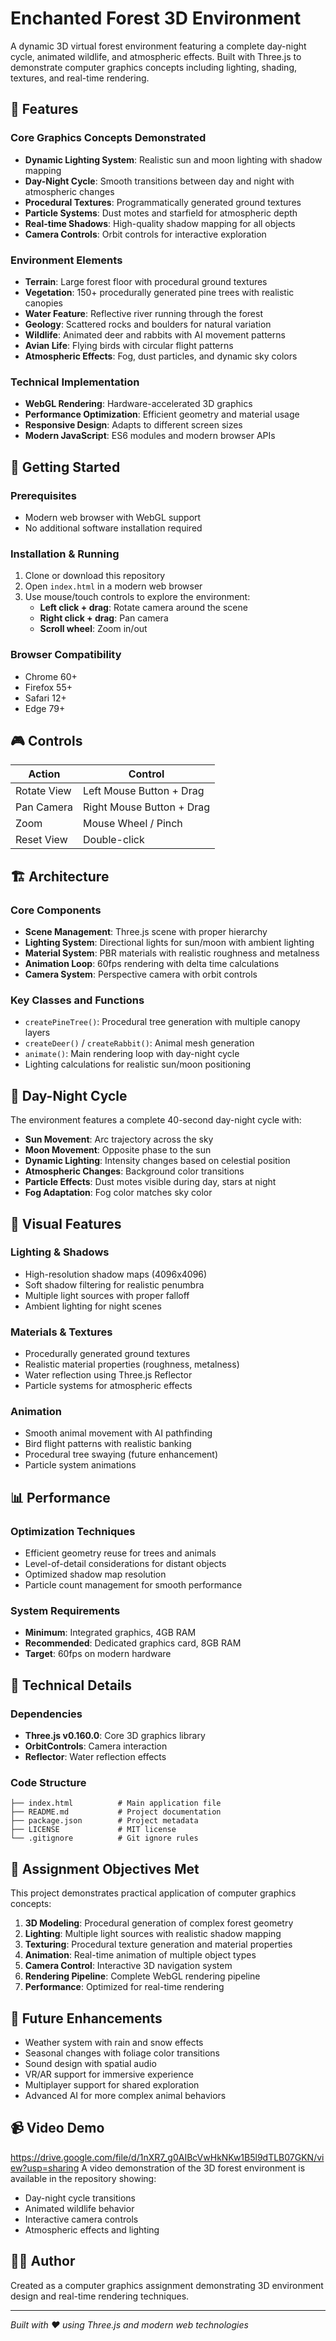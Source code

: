 # Enchanted Forest 3D Environment

A dynamic 3D virtual forest environment featuring a complete day-night cycle, animated wildlife, and atmospheric effects. Built with Three.js to demonstrate computer graphics concepts including lighting, shading, textures, and real-time rendering.

## 🌟 Features

### Core Graphics Concepts Demonstrated
- **Dynamic Lighting System**: Realistic sun and moon lighting with shadow mapping
- **Day-Night Cycle**: Smooth transitions between day and night with atmospheric changes
- **Procedural Textures**: Programmatically generated ground textures
- **Particle Systems**: Dust motes and starfield for atmospheric depth
- **Real-time Shadows**: High-quality shadow mapping for all objects
- **Camera Controls**: Orbit controls for interactive exploration

### Environment Elements
- **Terrain**: Large forest floor with procedural ground textures
- **Vegetation**: 150+ procedurally generated pine trees with realistic canopies
- **Water Feature**: Reflective river running through the forest
- **Geology**: Scattered rocks and boulders for natural variation
- **Wildlife**: Animated deer and rabbits with AI movement patterns
- **Avian Life**: Flying birds with circular flight patterns
- **Atmospheric Effects**: Fog, dust particles, and dynamic sky colors

### Technical Implementation
- **WebGL Rendering**: Hardware-accelerated 3D graphics
- **Performance Optimization**: Efficient geometry and material usage
- **Responsive Design**: Adapts to different screen sizes
- **Modern JavaScript**: ES6 modules and modern browser APIs

## 🚀 Getting Started

### Prerequisites
- Modern web browser with WebGL support
- No additional software installation required

### Installation & Running
1. Clone or download this repository
2. Open `index.html` in a modern web browser
3. Use mouse/touch controls to explore the environment:
   - **Left click + drag**: Rotate camera around the scene
   - **Right click + drag**: Pan camera
   - **Scroll wheel**: Zoom in/out

### Browser Compatibility
- Chrome 60+
- Firefox 55+
- Safari 12+
- Edge 79+

## 🎮 Controls

| Action | Control |
|--------|---------|
| Rotate View | Left Mouse Button + Drag |
| Pan Camera | Right Mouse Button + Drag |
| Zoom | Mouse Wheel / Pinch |
| Reset View | Double-click |

## 🏗️ Architecture

### Core Components
- **Scene Management**: Three.js scene with proper hierarchy
- **Lighting System**: Directional lights for sun/moon with ambient lighting
- **Material System**: PBR materials with realistic roughness and metalness
- **Animation Loop**: 60fps rendering with delta time calculations
- **Camera System**: Perspective camera with orbit controls

### Key Classes and Functions
- `createPineTree()`: Procedural tree generation with multiple canopy layers
- `createDeer()` / `createRabbit()`: Animal mesh generation
- `animate()`: Main rendering loop with day-night cycle
- Lighting calculations for realistic sun/moon positioning

## 🌅 Day-Night Cycle

The environment features a complete 40-second day-night cycle with:
- **Sun Movement**: Arc trajectory across the sky
- **Moon Movement**: Opposite phase to the sun
- **Dynamic Lighting**: Intensity changes based on celestial position
- **Atmospheric Changes**: Background color transitions
- **Particle Effects**: Dust motes visible during day, stars at night
- **Fog Adaptation**: Fog color matches sky color

## 🎨 Visual Features

### Lighting & Shadows
- High-resolution shadow maps (4096x4096)
- Soft shadow filtering for realistic penumbra
- Multiple light sources with proper falloff
- Ambient lighting for night scenes

### Materials & Textures
- Procedurally generated ground textures
- Realistic material properties (roughness, metalness)
- Water reflection using Three.js Reflector
- Particle systems for atmospheric effects

### Animation
- Smooth animal movement with AI pathfinding
- Bird flight patterns with realistic banking
- Procedural tree swaying (future enhancement)
- Particle system animations

## 📊 Performance

### Optimization Techniques
- Efficient geometry reuse for trees and animals
- Level-of-detail considerations for distant objects
- Optimized shadow map resolution
- Particle count management for smooth performance

### System Requirements
- **Minimum**: Integrated graphics, 4GB RAM
- **Recommended**: Dedicated graphics card, 8GB RAM
- **Target**: 60fps on modern hardware

## 🔧 Technical Details

### Dependencies
- **Three.js v0.160.0**: Core 3D graphics library
- **OrbitControls**: Camera interaction
- **Reflector**: Water reflection effects

### Code Structure
```
├── index.html          # Main application file
├── README.md           # Project documentation
├── package.json        # Project metadata
├── LICENSE             # MIT license
└── .gitignore          # Git ignore rules
```

## 🎯 Assignment Objectives Met

This project demonstrates practical application of computer graphics concepts:

1. **3D Modeling**: Procedural generation of complex forest geometry
2. **Lighting**: Multiple light sources with realistic shadow mapping
3. **Texturing**: Procedural texture generation and material properties
4. **Animation**: Real-time animation of multiple object types
5. **Camera Control**: Interactive 3D navigation system
6. **Rendering Pipeline**: Complete WebGL rendering pipeline
7. **Performance**: Optimized for real-time rendering

## 🚀 Future Enhancements

- Weather system with rain and snow effects
- Seasonal changes with foliage color transitions
- Sound design with spatial audio
- VR/AR support for immersive experience
- Multiplayer support for shared exploration
- Advanced AI for more complex animal behaviors
## 📹 Video Demo
https://drive.google.com/file/d/1nXR7_g0AIBcVwHkNKw1B5l9dTLB07GKN/view?usp=sharing
A video demonstration of the 3D forest environment is available in the repository showing:
- Day-night cycle transitions
- Animated wildlife behavior
- Interactive camera controls
- Atmospheric effects and lighting

## 👨‍💻 Author

Created as a computer graphics assignment demonstrating 3D environment design and real-time rendering techniques.

---

*Built with ❤️ using Three.js and modern web technologies*
